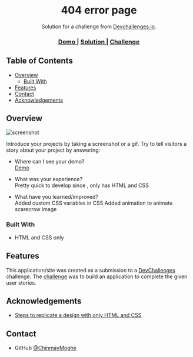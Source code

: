 <!-- Please update value in the {}  -->

<h1 align="center">404 error page</h1>

<div align="center">
   Solution for a challenge from  <a href="http://devchallenges.io" target="_blank">Devchallenges.io</a>.
</div>

<div align="center">
  <h3>
    <a href="https://mystifying-volhard-3ef610.netlify.app/">
      Demo
    </a>
    <span> | </span>
    <a href="https://github.com/ChinmayMoghe/404-error-page">
      Solution
    </a>
    <span> | </span>
    <a href="https://devchallenges.io/challenges/wBunSb7FPrIepJZAg0sY">
      Challenge
    </a>
  </h3>
</div>

<!-- TABLE OF CONTENTS -->

## Table of Contents

- [Overview](#overview)
  - [Built With](#built-with)
- [Features](#features)
- [Contact](#contact)
- [Acknowledgements](#acknowledgements)

<!-- OVERVIEW -->

## Overview

![screenshot](https://i.imgur.com/q6l1aey.jpg)

Introduce your projects by taking a screenshot or a gif. Try to tell visitors a story about your project by answering:

- Where can I see your demo?  
  [Demo](https://mystifying-volhard-3ef610.netlify.app/)

- What was your experience?  
  Pretty quick to develop since , only has HTML and CSS

- What have you learned/improved?  
  Added custom CSS variables in CSS
  Added animation to animate scarecrow image

### Built With

<!-- This section should list any major frameworks that you built your project using. Here are a few examples.-->

- HTML and CSS only

## Features

<!-- List the features of your application or follow the template. Don't share the figma file here :) -->

This application/site was created as a submission to a [DevChallenges](https://devchallenges.io/challenges) challenge. The [challenge](https://devchallenges.io/challenges/wBunSb7FPrIepJZAg0sY) was to build an application to complete the given user stories.

## Acknowledgements

<!-- This section should list any articles or add-ons/plugins that helps you to complete the project. This is optional but it will help you in the future. For exmpale -->

- [Steps to replicate a design with only HTML and CSS](https://devchallenges-blogs.web.app/how-to-replicate-design/)

## Contact

- GitHub [@ChinmayMoghe](https://github.com/ChinmayMoghe/)
